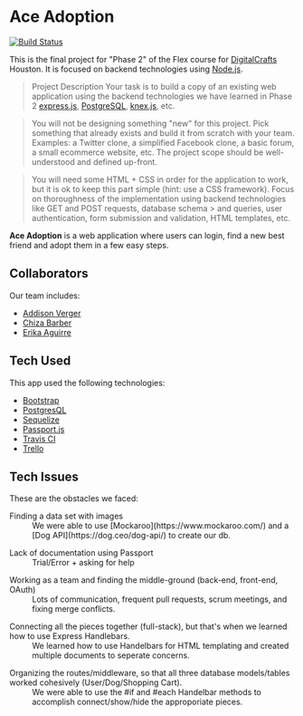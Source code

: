 # Ace Adoption

[![Build Status](https://travis-ci.com/ace-adoption/ace.svg?branch=master)](https://travis-ci.com/ace-adoption/ace)

This is the final project for "Phase 2" of the Flex course for [DigitalCrafts](https://www.digitalcrafts.com/) Houston. It is focused on backend technologies using [Node.js](https://nodejs.org/).

> Project Description
> Your task is to build a copy of an existing web application using the backend technologies we have learned in Phase 2  [express.js](https://expressjs.com/), [PostgreSQL](https://www.postgresql.org/), [knex.js](https://knexjs.org/), etc.

> You will not be designing something "new" for this project. Pick something that already exists and build it from scratch  with your team. Examples: a Twitter clone, a simplified Facebook clone, a basic forum, a small ecommerce website, etc. The  project scope should be well-understood and defined up-front.

> You will need some HTML + CSS in order for the application to work, but it is ok to keep this part simple (hint: use a CSS  framework). Focus on thoroughness of the implementation using backend technologies like GET and POST requests, database schema > and queries, user authentication, form submission and validation, HTML templates, etc.

__Ace Adoption__ is a web application where users can login, find a new best friend and adopt them in a few easy steps.  

## Collaborators
Our team includes:
* [Addison Verger](https://github.com/addisonverger)
* [Chiza Barber](https://github.com/schizaetrix)
* [Erika Aguirre](https://github.com/zenerika)

## Tech Used
This app used the following technologies:
* [Bootstrap](https://getbootstrap.com/)
* [PostgresQL](https://www.postgresql.org/)
* [Sequelize](http://docs.sequelizejs.com/)
* [Passport.js](http://www.passportjs.org/)
* [Travis CI](https://travis-ci.org/)
* [Trello](https://trello.com/b/adAfzpO1/ace)

## Tech Issues
These are the obstacles we faced:
<dl>
    <dt> Finding a data set with images
    <dd> We were able to use [Mockaroo](https://www.mockaroo.com/) and a [Dog API](https://dog.ceo/dog-api/) to create our db.
</dl>
<dl>
    <dt> Lack of documentation using Passport
    <dd>  Trial/Error + asking for help
</dl>
<dl>
    <dt> Working as a team and finding the middle-ground (back-end, front-end, OAuth)
    <dd>  Lots of communication, frequent pull requests, scrum meetings, and fixing merge conflicts.
</dl>
<dl>    
    <dt> Connecting all the pieces together (full-stack), but that's when we learned how to use Express Handlebars.
    <dd>  We learned how to use Handelbars for HTML templating and created multiple documents to seperate concerns. 
</dl>
<dl>
    <dt> Organizing the routes/middleware, so that all three database models/tables worked cohesively (User/Dog/Shopping Cart).
    <dd>  We were able to use the #if and #each Handelbar methods to accomplish connect/show/hide the approporiate pieces.
</dl>


